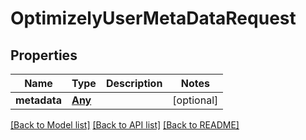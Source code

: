 # OptimizelyUserMetaDataRequest

## Properties
Name | Type | Description | Notes
------------ | ------------- | ------------- | -------------
**metadata** | [**Any**](.md) |  | [optional] 

[[Back to Model list]](../README.md#documentation-for-models) [[Back to API list]](../README.md#documentation-for-api-endpoints) [[Back to README]](../README.md)


